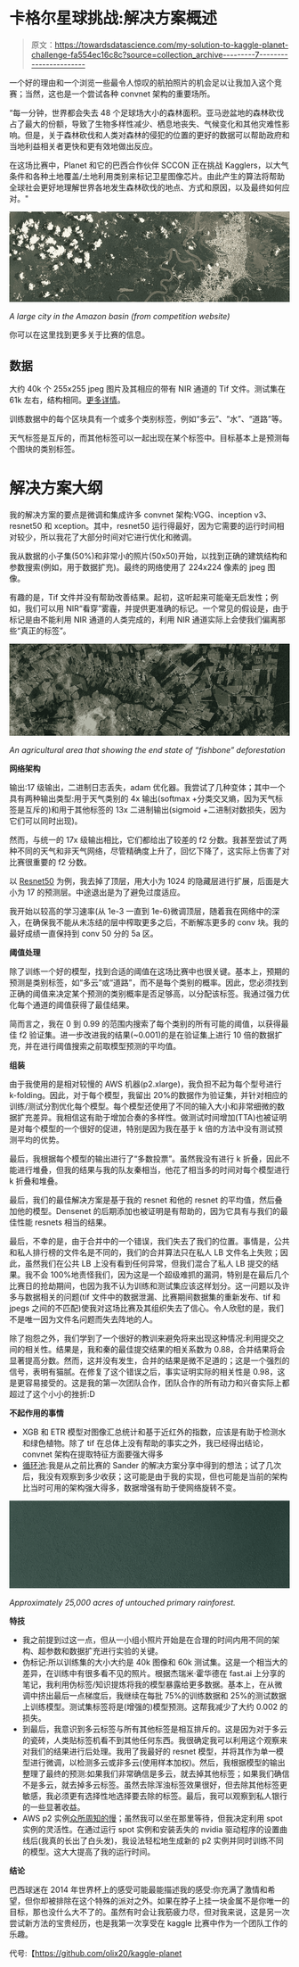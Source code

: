 # 卡格尔星球挑战:解决方案概述

> 原文：<https://towardsdatascience.com/my-solution-to-kaggle-planet-challenge-fa554ec16c8c?source=collection_archive---------7----------------------->

一个好的理由和一个浏览一些最令人惊叹的航拍照片的机会足以让我加入这个竞赛；当然，这也是一个尝试各种 convnet 架构的重要场所。

“每一分钟，世界都会失去 48 个足球场大小的森林面积。亚马逊盆地的森林砍伐占了最大的份额，导致了生物多样性减少、栖息地丧失、气候变化和其他灾难性影响。但是，关于森林砍伐和人类对森林的侵犯的位置的更好的数据可以帮助政府和当地利益相关者更快和更有效地做出反应。

在这场比赛中，Planet 和它的巴西合作伙伴 SCCON 正在挑战 Kagglers，以大气条件和各种土地覆盖/土地利用类别来标记卫星图像芯片。由此产生的算法将帮助全球社会更好地理解世界各地发生森林砍伐的地点、方式和原因，以及最终如何应对。"

![](img/e9c9e608bfbd442eaeb2f491edaa321a.png)

*A large city in the Amazon basin (from competition website)*

你可以在这里找到更多关于比赛的信息。

## **数据**

大约 40k 个 255x255 jpeg 图片及其相应的带有 NIR 通道的 Tif 文件。测试集在 61k 左右，结构相同。[更多详情](https://www.kaggle.com/c/planet-understanding-the-amazon-from-space/data)。

训练数据中的每个区块具有一个或多个类别标签，例如“多云”、“水”、“道路”等。

天气标签是互斥的，而其他标签可以一起出现在某个标签中。目标基本上是预测每个图块的类别标签。

# 解决方案大纲

我的解决方案的要点是微调和集成许多 convnet 架构:VGG、inception v3、resnet50 和 xception。其中，resnet50 运行得最好，因为它需要的运行时间相对较少，所以我花了大部分时间对它进行优化和微调。

我从数据的小子集(50%)和非常小的照片(50x50)开始，以找到正确的建筑结构和参数搜索(例如，用于数据扩充)。最终的网络使用了 224x224 像素的 jpeg 图像。

有趣的是，Tif 文件并没有帮助改善结果。起初，这听起来可能毫无启发性；例如，我们可以用 NIR“看穿”雾霾，并提供更准确的标记。一个常见的假设是，由于标记是由不能利用 NIR 通道的人类完成的，利用 NIR 通道实际上会使我们偏离那些“真正的标签”。

![](img/dbf43e67523a4abee8dd1a6e6135ba15.png)

*An agricultural area that showing the end state of “fishbone” deforestation*

**网络架构**

输出:17 级输出，二进制日志丢失，adam 优化器。我尝试了几种变体；其中一个具有两种输出类型:用于天气类别的 4x 输出(softmax +分类交叉熵，因为天气标签是互斥的)和用于其他标签的 13x 二进制输出(sigmoid +二进制对数损失，因为它们可以同时出现)。

然而，与统一的 17x 级输出相比，它们都给出了较差的 f2 分数。我甚至尝试了两种不同的天气和非天气网络，尽管精确度上升了，回忆下降了，这实际上伤害了对比赛很重要的 f2 分数。

以 [Resnet50](https://keras.io/applications/#resnet50) 为例，我去掉了顶层，用大小为 1024 的隐藏层进行扩展，后面是大小为 17 的预测层。中途退出是为了避免过度适应。

我开始以较高的学习速率(从 1e-3 一直到 1e-6)微调顶层，随着我在网络中的深入，在确保我不能从未冻结的层中榨取更多之后，不断解冻更多的 conv 块。我的最好成绩一直保持到 conv 50 分的 5a 区。

**阈值处理**

除了训练一个好的模型，找到合适的阈值在这场比赛中也很关键。基本上，预期的预测是类别标签，如“多云”或“道路”，而不是每个类别的概率。因此，您必须找到正确的阈值来决定某个预测的类别概率是否足够高，以分配该标签。我通过强力优化每个通道的阈值获得了最佳结果。

简而言之，我在 0 到 0.99 的范围内搜索了每个类别的所有可能的阈值，以获得最佳 f2 验证集。进一步改进我的结果(~0.001)的是在验证集上进行 10 倍的数据扩充，并在进行阈值搜索之前取模型预测的平均值。

**组装**

由于我使用的是相对较慢的 AWS 机器(p2.xlarge)，我负担不起为每个型号进行 k-folding。因此，对于每个模型，我留出 20%的数据作为验证集，并针对相应的训练/测试分割优化每个模型。每个模型还使用了不同的输入大小和非常细微的数据扩充差异。我相信这有助于增加合奏的多样性。做测试时间增加(TTA)也被证明是对每个模型的一个很好的促进，特别是因为我在基于 k 倍的方法中没有测试预测平均的优势。

最后，我根据每个模型的输出进行了“多数投票”。虽然我没有进行 k 折叠，因此不能进行堆叠，但我的结果与我的队友秦相当，他花了相当多的时间对每个模型进行 k 折叠和堆叠。

最后，我们的最佳解决方案是基于我的 resnet 和他的 resnet 的平均值，然后叠加他的模型。Densenet 的后期添加也被证明是有帮助的，因为它具有与我们的最佳性能 resnets 相当的结果。

最后，不幸的是，由于合并中的一个错误，我们失去了我们的位置。事情是，公共和私人排行榜的文件名是不同的，我们的合并算法只在私人 LB 文件名上失败；因此，虽然我们在公共 LB 上没有看到任何异常，但我们混合了私人 LB 提交的结果。我不会 100%地责怪我们，因为这是一个超级难抓的漏洞，特别是在最后几个比赛日的抢劫期间，也因为我不认为训练和测试集应该这样划分。这一问题以及许多与数据相关的问题(tif 文件中的数据泄漏、比赛期间数据集的重新发布、tif 和 jpegs 之间的不匹配)使我对这场比赛及其组织失去了信心。令人欣慰的是，我们不是唯一因为文件名问题而失去阵地的人。

除了抱怨之外，我们学到了一个很好的教训来避免将来出现这种情况:利用提交之间的相关性。结果是，我和秦的最佳提交结果的相关系数为 0.88，合并结果将会显著提高分数。然而，这并没有发生，合并的结果是微不足道的；这是一个强烈的信号，表明有猫腻。在修复了这个错误之后，事实证明实际的相关性是 0.98，这是更容易接受的。这是我的第一次团队合作，团队合作的所有动力和兴奋实际上都超过了这个小小的挫折:D

**不起作用的事情**

*   XGB 和 ETR 模型对图像汇总统计和基于近红外的指数，应该是有助于检测水和绿色植物。除了 tif 在总体上没有帮助的事实之外，我已经得出结论，convnet 架构在提取特征方面要强大得多
*   [循环池](https://arxiv.org/pdf/1602.02660.pdf):我是从之前比赛的 Sander 的解决方案分享中得到的想法；试了几次后，我没有观察到多少收获；这可能是由于我的实现，但也可能是当前的架构比当时可用的架构强大得多，数据增强有助于使网络旋转不变。

![](img/90e2dfa9802b654231db649262c4b1fd.png)

*Approximately 25,000 acres of untouched primary rainforest.*

**特技**

*   我之前提到过这一点，但从一小组小照片开始是在合理的时间内用不同的架构、超参数和数据扩充进行实验的关键。
*   伪标记:所以训练集的大小大约是 40k 图像和 60k 测试集。这是一个相当大的差异，在训练中有很多看不见的照片。根据杰瑞米·霍华德在 fast.ai 上分享的笔记，我利用伪标签/知识提炼将我的模型暴露给更多数据。基本上，在从微调中挤出最后一点梯度后，我继续在每批 75%的训练数据和 25%的测试数据上训练模型。测试集标签将是(增强的)模型预测。这帮我减少了大约 0.002 的损失。
*   到最后，我意识到多云标签与所有其他标签是相互排斥的。这是因为对于多云的瓷砖，人类贴标签机看不到其他任何东西。我很确定我可以利用这个观察来对我们的结果进行后处理。我用了我最好的 resnet 模型，并将其作为单一模型进行微调，以检测多云或非多云(使用样本加权)。然后，我根据模型的输出整理了最终的预测:如果我们非常确信是多云，就去掉其他标签；如果我们确信不是多云，就去掉多云标签。虽然去除浑浊标签效果很好，但去除其他标签更敏感，我必须更有选择性地选择要去除的标签。最后，我可以观察到私人银行的一些显著收益。
*   AWS p2 实例[众所周知的慢](https://blog.slavv.com/the-1700-great-deep-learning-box-assembly-setup-and-benchmarks-148c5ebe6415)；虽然我可以坐在那里等待，但我决定利用 spot 实例的灵活性。在通过运行 spot 实例和安装丢失的 nvidia 驱动程序的设置曲线后(我真的长出了白头发)，我设法轻松地生成新的 p2 实例并同时训练不同的模型。这大大提高了我的运行时间。

**结论**

巴西球迷在 2014 年世界杯上的感受可能最能描述我的感受:你充满了激情和希望，但你却被排除在这个特殊的派对之外。如果在脖子上挂一块金属不是你唯一的目标，那也没什么大不了的。虽然有时会让我筋疲力尽，但对我来说，这是另一次尝试新方法的宝贵经历，也是我第一次享受在 kaggle 比赛中作为一个团队工作的乐趣。

代号:【https://github.com/olix20/kaggle-planet 